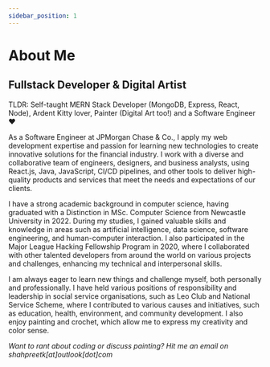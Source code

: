 ```yaml
---
sidebar_position: 1
---
```


# About Me

## Fullstack Developer & Digital Artist

TLDR: Self-taught MERN Stack Developer (MongoDB, Express, React, Node), Ardent Kitty lover, Painter (Digital Art too!) and a Software Engineer ❤️

As a Software Engineer at JPMorgan Chase & Co., I apply my web development expertise and passion for learning new technologies to create innovative solutions for the financial industry. I work with a diverse and collaborative team of engineers, designers, and business analysts, using React.js, Java, JavaScript, CI/CD pipelines, and other tools to deliver high-quality products and services that meet the needs and expectations of our clients.

I have a strong academic background in computer science, having graduated with a Distinction in MSc. Computer Science from Newcastle University in 2022. During my studies, I gained valuable skills and knowledge in areas such as artificial intelligence, data science, software engineering, and human-computer interaction. I also participated in the Major League Hacking Fellowship Program in 2020, where I collaborated with other talented developers from around the world on various projects and challenges, enhancing my technical and interpersonal skills.

I am always eager to learn new things and challenge myself, both personally and professionally. I have held various positions of responsibility and leadership in social service organisations, such as Leo Club and National Service Scheme, where I contributed to various causes and initiatives, such as education, health, environment, and community development. I also enjoy painting and crochet, which allow me to express my creativity and color sense.

*Want to rant about coding or discuss painting? Hit me an email on shahpreetk[at]outlook[dot]com*